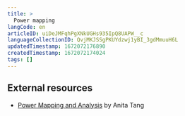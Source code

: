 ```yaml
---
title: >
  Power mapping
langCode: en
articleID: uiDeJMFqhPgXNkUGHs935IpQ8UAPW__c
languageCollectionID: QvjMKJSSgPKUYdzwj1yBI_3gdMmuuH6L
updatedTimestamp: 1672072176890
createdTimestamp: 1672072174024
tags: []
---
```


## External resources

-   [Power Mapping and Analysis](https://commonslibrary.org/guide-power-mapping-and-analysis/) by Anita Tang